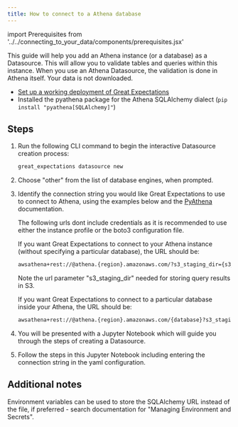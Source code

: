 ```yaml
---
title: How to connect to a Athena database
---
```

import Prerequisites from '../../connecting_to_your_data/components/prerequisites.jsx'

This guide will help you add an Athena instance (or a database) as a Datasource. This will allow you to validate tables and queries within this instance. When you use an Athena Datasource, the validation is done in Athena itself. Your data is not downloaded.

<Prerequisites>

  - [Set up a working deployment of Great Expectations](../../../tutorials/getting_started/intro.md)
  - Installed the pyathena package for the Athena SQLAlchemy dialect (``pip install "pyathena[SQLAlchemy]"``)

</Prerequisites>

Steps
-----

1. Run the following CLI command to begin the interactive Datasource creation process:

    ```bash
    great_expectations datasource new
    ```

2. Choose "other" from the list of database engines, when prompted.

3. Identify the connection string you would like Great Expectations to use to connect to Athena, using the examples below and the [PyAthena](https://github.com/laughingman7743/PyAthena#sqlalchemy) documentation.

    The following urls dont include credentials as it is recommended to use either the instance profile or the boto3 configuration file.

    If you want Great Expectations to connect to your Athena instance (without specifying a particular database), the URL should be:

    ```bash
    awsathena+rest://@athena.{region}.amazonaws.com/?s3_staging_dir={s3_path}
    ```

    Note the url parameter "s3_staging_dir" needed for storing query results in S3.

    If you want Great Expectations to connect to a particular database inside your Athena, the URL should be:

    ```bash
    awsathena+rest://@athena.{region}.amazonaws.com/{database}?s3_staging_dir={s3_path}
    ```

5. You will be presented with a Jupyter Notebook which will guide you through the steps of creating a Datasource.

6. Follow the steps in this Jupyter Notebook including entering the connection string in the yaml configuration.


Additional notes
----------------

Environment variables can be used to store the SQLAlchemy URL instead of the file, if preferred - search documentation for "Managing Environment and Secrets".

